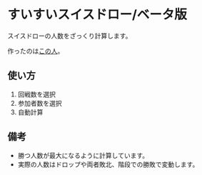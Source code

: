 # すいすいスイスドロー/ベータ版

スイスドローの人数をざっくり計算します。

作ったのは[この人](https://twitter.com/Rue1DM)。

## 使い方

1. 回戦数を選択
1. 参加者数を選択
1. 自動計算

## 備考

- 勝つ人数が最大になるように計算しています。
- 実際の人数はドロップや両者敗北、階段での勝敗で変動します。
